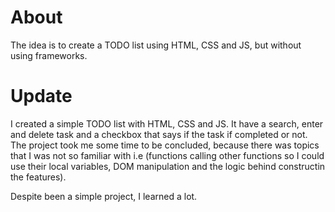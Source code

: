 # About
The idea is to create a TODO list using HTML, CSS and JS, but without using frameworks.

# Update
I created a simple TODO list with HTML, CSS and JS. It have a search, enter and delete task and a checkbox that says if the task if completed or not. The project took me some time to be concluded, because there was topics that I was not so familiar with i.e (functions calling other functions so I could use their local variables, DOM manipulation and the logic behind constructin the features).

Despite been a simple project, I learned a lot.